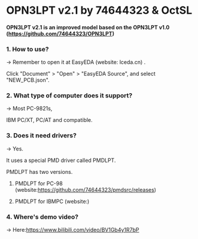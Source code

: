 # OPN3LPT v2.1 by 74644323 & OctSL

#### OPN3LPT v2.1 is an improved model based on the OPN3LPT v1.0 (https://github.com/74644323/OPN3LPT)


### 1. How to use?

-> Remember to open it at EasyEDA (website: lceda.cn) .

   Click "Document" > "Open" > "EasyEDA Source", and select "NEW_PCB.json".
   
### 2. What type of computer does it support?

-> Most PC-9821s,

   IBM PC/XT, PC/AT and compatible.

### 3. Does it need drivers?

-> Yes.

   It uses a special PMD driver called PMDLPT.
   
   PMDLPT has two versions.
   
   1) PMDLPT for PC-98 (website:https://github.com/74644323/pmdsrc/releases)
   
   2) PMDLPT for IBMPC (website:)
 
### 4. Where's demo video?

-> Here:https://www.bilibili.com/video/BV1Gb4y1R7bP
